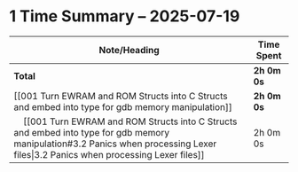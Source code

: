 # 1 Time Summary – 2025-07-19

| Note/Heading | Time Spent |
|--------------|------------|
| **Total** | **2h 0m 0s** |
| [[001 Turn EWRAM and ROM Structs into C Structs and embed into type for gdb memory manipulation]] | **2h 0m 0s** |
| &nbsp;&nbsp;&nbsp;&nbsp;[[001 Turn EWRAM and ROM Structs into C Structs and embed into type for gdb memory manipulation#3.2 Panics when processing Lexer files\|3.2 Panics when processing Lexer files]] | 2h 0m 0s |

